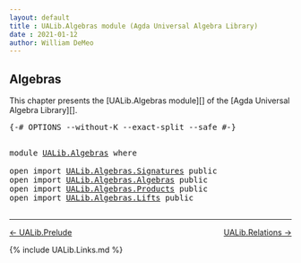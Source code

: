 ```yaml
---
layout: default
title : UALib.Algebras module (Agda Universal Algebra Library)
date : 2021-01-12
author: William DeMeo
---
```


## <a id="algebras">Algebras</a>

This chapter presents the [UALib.Algebras module][] of the [Agda Universal Algebra Library][].

<pre class="Agda">
<a id="278" class="Symbol">{-#</a> <a id="282" class="Keyword">OPTIONS</a> <a id="290" class="Pragma">--without-K</a> <a id="302" class="Pragma">--exact-split</a> <a id="316" class="Pragma">--safe</a> <a id="323" class="Symbol">#-}</a>
</pre>

<pre class="Agda">

<a id="353" class="Keyword">module</a> <a id="360" href="UALib.Algebras.html" class="Module">UALib.Algebras</a> <a id="375" class="Keyword">where</a>

<a id="382" class="Keyword">open</a> <a id="387" class="Keyword">import</a> <a id="394" href="UALib.Algebras.Signatures.html" class="Module">UALib.Algebras.Signatures</a> <a id="420" class="Keyword">public</a>
<a id="427" class="Keyword">open</a> <a id="432" class="Keyword">import</a> <a id="439" href="UALib.Algebras.Algebras.html" class="Module">UALib.Algebras.Algebras</a> <a id="463" class="Keyword">public</a>
<a id="470" class="Keyword">open</a> <a id="475" class="Keyword">import</a> <a id="482" href="UALib.Algebras.Products.html" class="Module">UALib.Algebras.Products</a> <a id="506" class="Keyword">public</a>
<a id="513" class="Keyword">open</a> <a id="518" class="Keyword">import</a> <a id="525" href="UALib.Algebras.Lifts.html" class="Module">UALib.Algebras.Lifts</a> <a id="546" class="Keyword">public</a>

</pre>

-------------------------------------

[← UALib.Prelude](UALib.Prelude.html)
<span style="float:right;">[UALib.Relations →](UALib.Relations.html)</span>

{% include UALib.Links.md %}
